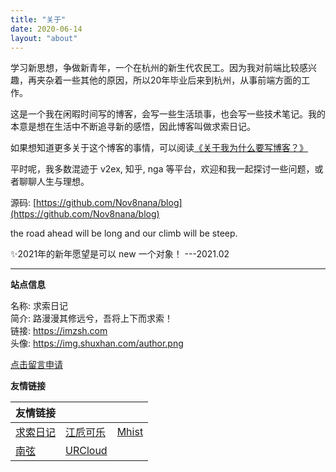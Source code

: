 ```yaml
---
title: "关于"
date: 2020-06-14
layout: "about"
---
```


学习新思想，争做新青年，一个在杭州的新生代农民工。因为我对前端比较感兴趣，再夹杂着一些其他的原因，所以20年毕业后来到杭州，从事前端方面的工作。

这是一个我在闲暇时间写的博客，会写一些生活琐事，也会写一些技术笔记。我的本意是想在生活中不断追寻新的感悟，因此博客叫做求索日记。

如果想知道更多关于这个博客的事情，可以阅读[《关于我为什么要写博客？》](/posts/20210721/)

平时呢，我多数混迹于 v2ex, 知乎, nga 等平台，欢迎和我一起探讨一些问题，或者聊聊人生与理想。

源码: [https://github.com/Nov8nana/blog](https://github.com/Nov8nana/blog)

the road ahead will be long and our climb will be steep.

✨2021年的新年愿望是可以 new 一个对象！ ---2021.02

---

**站点信息**

名称: 求索日记  
简介: 路漫漫其修远兮，吾将上下而求索！  
链接: https://imzsh.com  
头像: https://img.shuxhan.com/author.png  

[点击留言申请](/message)

**友情链接**

|  友情链接  |   |   |
|  ----  | ----  | ----  
| [求索日记](https://imzsh.com) | [江卮可乐](https://blog.ijann.com) | [Mhist](http://wakeweb.cloud) |  |
| [南弦](https://www.aerowang.cn) | [URCloud](https://blog.urcloud.co) |  |

